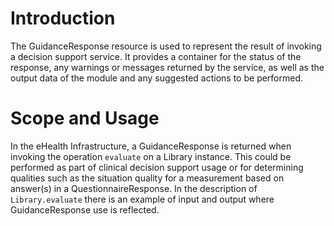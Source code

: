 # Introduction

The GuidanceResponse resource is used to represent the result of invoking a decision support service.
It provides a container for the status of the response, any warnings or messages returned by the service,
 as well as the output data of the module and any suggested actions to be performed.

# Scope and Usage
In the eHealth Infrastructure, a GuidanceResponse is returned when invoking the operation `evaluate` on
 a Library instance. This could be performed as part of clinical decision support usage or for determining
 qualities such as the situation quality for a measurement based on answer(s) in a QuestionnaireResponse.
 In the description of `Library.evaluate` there is an example of input and output where GuidanceResponse
 use is reflected.
